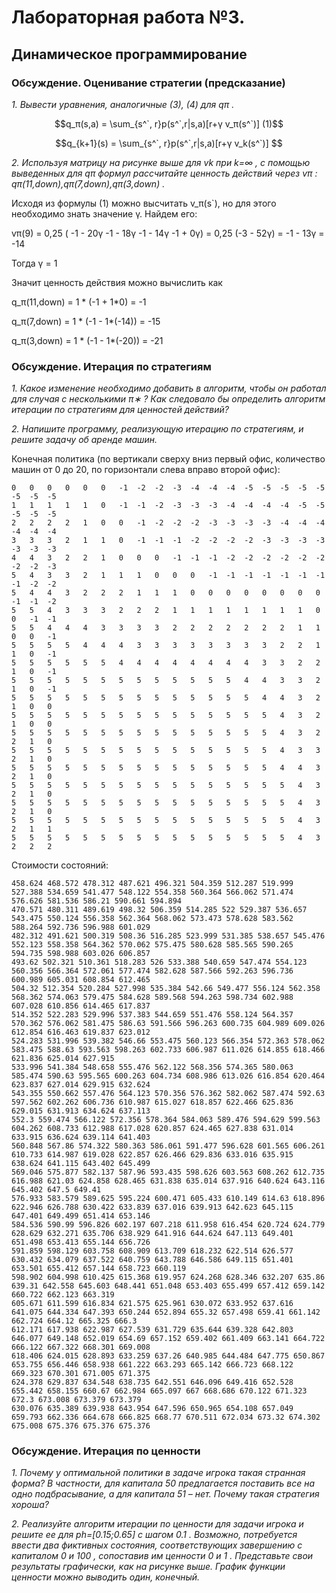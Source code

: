 ﻿# Лабораторная работа №3. 
## Динамическое программирование 

### Обсуждение. Оценивание cтратегии (предcказание)

*1. Вывести уравнения, аналогичные (3), (4) для  qπ .*

```math
q_π(s,a) = \sum_{s^`, r}p(s^`,r|s,a)[r+γ v_π(s^`)]      (1)
```
```math
q_{k+1}(s) = \sum_{s^`, r}p(s^`,r|s,a)[r+γ v_k(s^`)] 
```

*2. Используя матрицу на рисунке выше для  vk  при  k=∞ , с помощью выведенных для  qπ  формул рассчитайте ценность действий через  vπ :  qπ(11,down),qπ(7,down),qπ(3,down) .*

Исходя из формулы (1) можно высчитать v_π(s`), но для этого необходимо знать значение γ. Найдем его:


 vπ(9) =  0,25 ( -1 - 20γ -1 - 18γ -1 - 14γ -1 + 0γ) = 0,25 (-3 - 52γ) = -1 - 13γ = -14

Тогда γ = 1

Значит ценность действия можно вычислить как

q_π(11,down) = 1 * (-1 + 1*0) = -1

q_π(7,down) = 1 * (-1 - 1\*(-14)) = -15

q_π(3,down) = 1 * (-1 - 1\*(-20)) = -21


### Обсуждение. Итерация по стратегиям

*1. Какое изменение необходимо добавить в алгоритм, чтобы он работал для случая с несколькими  π∗ ? Как следовало бы определить алгоритм итерации по стратегиям для ценностей действий?*

*2. Напишите программу, реализующую итерацию по стратегиям, и решите задачу об аренде машин.*

Конечная политика (по вертикали сверху вниз первый офис, количество машин от 0 до 20, по горизонтали слева вправо второй офис):
    

    0   0   0   0   0   0   -1  -2  -2  -3  -4  -4  -4  -5  -5  -5  -5  -5  -5  -5  -5
    1   1   1   1   1   0   -1  -1  -2  -3  -3  -3  -4  -4  -4  -4  -5  -5  -5  -5  -5
    2   2   2   2   1   0   0   -1  -2  -2  -2  -3  -3  -3  -3  -4  -4  -4  -4  -4  -4
    3   3   3   2   1   1   0   -1  -1  -1  -2  -2  -2  -2  -3  -3  -3  -3  -3  -3  -3
    4   4   3   2   2   1   0   0   0   -1  -1  -1  -2  -2  -2  -2  -2  -2  -2  -2  -3
    5   4   3   3   2   1   1   1   0   0   0   -1  -1  -1  -1  -1  -1  -1  -1  -2  -2
    5   4   4   3   2   2   2   1   1   1   0   0   0   0   0   0   0   0   -1  -1  -2
    5   5   4   3   3   3   2   2   2   1   1   1   1   1   1   1   1   0   0   -1  -1
    5   5   4   4   4   3   3   3   3   2   2   2   2   2   2   2   1   1   0   0   -1
    5   5   5   5   4   4   4   3   3   3   3   3   3   3   3   2   2   1   1   0   -1
    5   5   5   5   5   5   4   4   4   4   4   4   4   4   3   3   2   2   1   0   -1
    5   5   5   5   5   5   5   5   5   5   5   5   5   4   4   3   3   2   1   0   -1
    5   5   5   5   5   5   5   5   5   5   5   5   5   5   4   4   3   2   1   0   0
    5   5   5   5   5   5   5   5   5   5   5   5   5   5   5   4   3   2   1   0   0
    5   5   5   5   5   5   5   5   5   5   5   5   5   5   5   4   3   2   2   1   0
    5   5   5   5   5   5   5   5   5   5   5   5   5   5   5   4   3   3   2   1   0
    5   5   5   5   5   5   5   5   5   5   5   5   5   5   5   4   4   3   2   1   0
    5   5   5   5   5   5   5   5   5   5   5   5   5   5   5   5   4   3   2   1   0
    5   5   5   5   5   5   5   5   5   5   5   5   5   5   5   5   4   3   2   1   0
    5   5   5   5   5   5   5   5   5   5   5   5   5   5   5   5   4   3   2   1   1
    5   5   5   5   5   5   5   5   5   5   5   5   5   5   5   5   4   3   2   2   2

Стоимости состояний:

    458.624 468.572 478.312 487.621 496.321 504.359 512.287 519.999 527.388 534.659 541.477 548.122 554.358 560.364 566.062 571.474 576.626 581.536 586.21 590.661 594.894
    470.571 480.311 489.619 498.32 506.359 514.285 522 529.387 536.657 543.475 550.124 556.358 562.364 568.062 573.473 578.628 583.562 588.264 592.736 596.988 601.029
    482.312 491.621 500.319 508.36 516.285 523.999 531.385 538.657 545.476 552.123 558.358 564.362 570.062 575.475 580.628 585.565 590.265 594.735 598.988 603.026 606.857
    493.62 502.321 510.361 518.283 526 533.388 540.659 547.474 554.123 560.356 566.364 572.061 577.474 582.628 587.566 592.263 596.736 600.989 605.031 608.854 612.465
    504.32 512.354 520.284 527.998 535.384 542.66 549.477 556.124 562.358 568.362 574.063 579.475 584.628 589.568 594.263 598.734 602.988 607.028 610.856 614.465 617.837
    514.352 522.283 529.996 537.383 544.659 551.476 558.124 564.357 570.362 576.062 581.475 586.63 591.566 596.263 600.735 604.989 609.026 612.854 616.463 619.837 623.012
    524.283 531.996 539.382 546.66 553.475 560.123 566.354 572.363 578.062 583.475 588.63 593.563 598.263 602.733 606.987 611.026 614.855 618.466 621.836 625.014 627.915
    533.996 541.384 548.658 555.476 562.122 568.356 574.365 580.063 585.474 590.63 595.565 600.263 604.734 608.986 613.026 616.854 620.464 623.837 627.014 629.915 632.624
    543.355 550.662 557.476 564.123 570.356 576.362 582.062 587.474 592.63 597.562 602.262 606.736 610.987 615.027 618.857 622.466 625.836 629.015 631.913 634.624 637.113
    552.3 559.474 566.122 572.356 578.364 584.063 589.476 594.629 599.563 604.262 608.733 612.988 617.028 620.857 624.465 627.838 631.014 633.915 636.624 639.114 641.403
    560.848 567.86 574.322 580.363 586.061 591.477 596.628 601.565 606.261 610.733 614.987 619.028 622.857 626.466 629.836 633.016 635.915 638.624 641.115 643.402 645.499
    569.046 575.877 582.137 587.96 593.435 598.626 603.563 608.262 612.735 616.988 621.03 624.858 628.465 631.838 635.014 637.916 640.624 643.116 645.402 647.5 649.41
    576.933 583.579 589.625 595.224 600.471 605.433 610.149 614.63 618.896 622.946 626.788 630.422 633.839 637.016 639.913 642.623 645.115 647.401 649.499 651.414 653.146
    584.536 590.99 596.826 602.197 607.218 611.958 616.454 620.724 624.779 628.629 632.271 635.706 638.929 641.916 644.624 647.113 649.401 651.498 653.413 655.144 656.726
    591.859 598.129 603.758 608.909 613.709 618.232 622.514 626.577 630.432 634.079 637.522 640.759 643.788 646.586 649.115 651.401 653.501 655.412 657.144 658.723 660.119
    598.902 604.998 610.425 615.368 619.957 624.268 628.346 632.207 635.86 639.31 642.558 645.603 648.441 651.048 653.403 655.499 657.412 659.142 660.722 662.123 663.319
    605.671 611.599 616.834 621.575 625.961 630.072 633.952 637.616 641.075 644.334 647.393 650.244 652.894 655.32 657.498 659.41 661.142 662.724 664.12 665.325 666.3
    612.171 617.938 622.987 627.539 631.729 635.644 639.328 642.803 646.077 649.148 652.019 654.69 657.152 659.402 661.409 663.141 664.722 666.122 667.322 668.301 669.008
    618.406 624.015 628.893 633.259 637.26 640.985 644.484 647.775 650.867 653.755 656.446 658.938 661.222 663.293 665.142 666.723 668.122 669.323 670.301 671.005 671.375
    624.378 629.837 634.548 638.735 642.551 646.096 649.416 652.528 655.442 658.155 660.67 662.984 665.097 667 668.686 670.122 671.323 672.3 673.008 673.379 673.379
    630.076 635.389 639.938 643.954 647.596 650.965 654.108 657.049 659.793 662.336 664.678 666.825 668.77 670.511 672.034 673.32 674.302 675.008 675.376 675.376 675.376

### Обсуждение. Итерация по ценности

*1. Почему у оптимальной политики в задаче игрока такая странная форма? В частности, для капитала  50  предлагается поставить все на одно подбрасывание, а для капитала  51  – нет. Почему такая стратегия хороша?*

*2. Реализуйте алгоритм итерации по ценности для задачи игрока и решите ее для  ph=[0.15;0.65]  с шагом  0.1 . Возможно, потребуется ввести два фиктивных состояния, соответствующих завершению с капиталом  0  и  100 , сопоставив им ценности  0  и  1 . Представьте свои результаты графически, как на рисунке выше. График функции ценности можно выводить один, конечный.*

